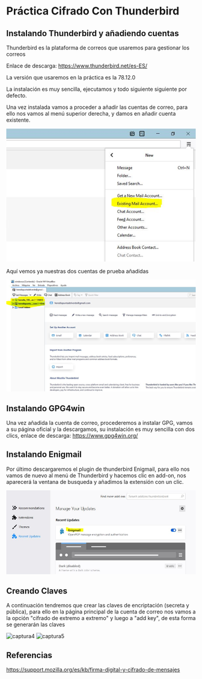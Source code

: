 # Práctica Cifrado Con Thunderbird


## Instalando Thunderbird y añadiendo cuentas


Thunderbird es la plataforma de correos que usaremos para gestionar los correos

Enlace de descarga: https://www.thunderbird.net/es-ES/


La versión que usaremos en la práctica es la 78.12.0


La instalación es muy sencilla, ejecutamos y todo siguiente siguiente por defecto.


Una vez instalada vamos a proceder a añadir las cuentas de correo, para ello nos vamos al menú superior derecha, y damos en añadir cuenta existente.


![captura1](https://github.com/antonioherediia/CifradoConThunderbird/blob/main/Captura1.JPG)

Aquí vemos ya nuestras dos cuentas de prueba añadidas


![captura2](https://github.com/antonioherediia/CifradoConThunderbird/blob/main/Captura2.JPG)

## Instalando GPG4win

Una vez añadida la cuenta de correo, procederemos a instalar GPG, vamos a su página oficial y la descargamos, su instalación es muy sencilla con dos clics, enlace de descarga: https://www.gpg4win.org/


## Instalando Enigmail


Por último descargaremos el plugin de thunderbird Enigmail, para ello nos vamos de nuevo al menú de Thunderbird y hacemos clic en add-on, nos aparecerá la ventana de busqueda y añadimos la extensión con un clic.


![captura3](https://github.com/antonioherediia/CifradoConThunderbird/blob/main/3.JPG)


## Creando Claves 

A continuación tendremos que crear las claves de encriptación (secreta y pública), para ello en la página principal de la cuenta de correo nos vamos a la opción "cifrado de extremo a extremo" y luego a "add key", de esta forma se generarán las claves

![captura4](https://github.com/antonioherediia/CifradoConThunderbird/blob/main/4.JPG)
![captura5](https://github.com/antonioherediia/CifradoConThunderbird/blob/main/5.JPG)


## Referencias
https://support.mozilla.org/es/kb/firma-digital-y-cifrado-de-mensajes

